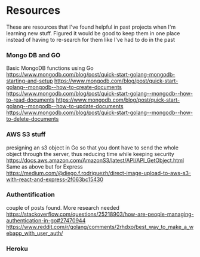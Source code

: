 # Resources
These are resources that I've found helpful in past projects when I'm learning new stuff. 
Figured it would be good to keep them in one place instead of having to re-search for them like I've had to do in the past

### Mongo DB and GO

Basic MongoDB functions using Go
https://www.mongodb.com/blog/post/quick-start-golang-mongodb-starting-and-setup
https://www.mongodb.com/blog/post/quick-start-golang--mongodb--how-to-create-documents
https://www.mongodb.com/blog/post/quick-start-golang--mongodb--how-to-read-documents
https://www.mongodb.com/blog/post/quick-start-golang--mongodb--how-to-update-documents
https://www.mongodb.com/blog/post/quick-start-golang--mongodb--how-to-delete-documents

### AWS S3 stuff

presigning an s3 object in Go so that you dont have to send the whole object through the server, thus reducing time while keeping security
https://docs.aws.amazon.com/AmazonS3/latest/API/API_GetObject.html
Same as above but for Express
https://medium.com/@diego.f.rodriguezh/direct-image-upload-to-aws-s3-with-react-and-express-2f063bc15430

### Authentification

couple of posts found. More research needed
https://stackoverflow.com/questions/25218903/how-are-people-managing-authentication-in-go#27470944
https://www.reddit.com/r/golang/comments/2rhdxo/best_way_to_make_a_webapp_with_user_auth/

### Heroku


